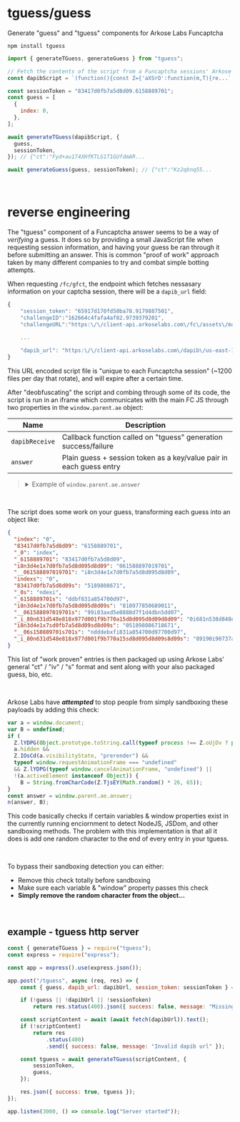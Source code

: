 # tguess/guess

Generate "guess" and "tguess" components for Arkose Labs Funcaptcha

```
npm install tguess
```




```js
import { generateTGuess, generateGuess } from "tguess";

// Fetch the contents of the script from a Funcaptcha sessions' Arkose Labs "dapib" URL
const dapibScript = `(function(){const Z={'aXSrO':function(m,T){re...`;

const sessionToken = "83417d0fb7a5d8d09.6158889701";
const guess = [
  {
    index: 0,
  },
];

await generateTGuess(dapibScript, {
  guess,
  sessionToken,
}); // {"ct":"Fyd+au174XHfKTLG1T1GUfdmAR...

await generateGuess(guess, sessionToken); // {"ct":"Kz2qbnq55...
```

<br/>

# reverse engineering

The "tguess" component of a Funcaptcha answer seems to be a way of *verifying* a guess. It does so by providing a small JavaScript file when requesting session information, and having your guess be ran through it before submitting an answer. This is common "proof of work" approach taken by many different companies to try and combat simple botting attempts.

When requesting `/fc/gfct`, the endpoint which fetches nessasary information on your captcha session, there will be a `dapib_url` field:

```js
{
    "session_token": "65917d170fd50ba78.9179887501",
    "challengeID":"162664c4fafa4af82.9739379201",
    "challengeURL":"https:\/\/client-api.arkoselabs.com\/fc\/assets\/match-game-ui\/0.33.0\/standard\/index.html",

    ...
    
    "dapib_url": "https:\/\/client-api.arkoselabs.com\/dapib\/us-east-1\/51b199df-f3b4-47e3-a7c4-8ff7b099411f\/1187.js?mac=scv%2BI46zNyMhzRLeOLtC%2BtNNsX%2BJCjRBYtSnlCrIZ6s%3D&expiry=1716278968037"
}
```

This URL encoded script file is "unique to each Funcaptcha session" (~1200 files per day that rotate), and will expire after a certain time. 

After "deobfuscating" the script and combing through some of its code, the script is run in an iframe which communicates with the main FC JS through two properties in the `window.parent.ae` object:

| Name | Description |
| --- | --- |
| `dapibReceive` | Callback function called on "tguess" generation success/failure |
| `answer` | Plain guess + session token as a key/value pair in each guess entry |


> <details>
> 
> <summary>Example of <code>window.parent.ae.answer</code></summary>
> 
> ```js
> // session token is 83417d0fb7a5d8d09.6158889701
> [
>     {
>       index: 0,
>       "83417d0fb7a5d8d09": "6158889701",
>     },
>     {
>       index: 5,
>       "83417d0fb7a5d8d09": "6158889701",
>     },
> ]
> ```
> 
> </details>

<br />

The script does some work on your guess, transforming each guess into an object like:

```json
{
  "index": "0",
  "83417d0fb7a5d8d09": "6158889701",
  "_0": "index",
  "_6158889701": "83417d0fb7a5d8d09",
  "i8n3d4e1x7d0fb7a5d8d095d8d09": "061588897019701",
  "__061588897019701": "i8n3d4e1x7d0fb7a5d8d095d8d09",
  "indexs": "0",
  "83417d0fb7a5d8d09s": "5189808671",
  "_0s": "ndexi",
  "_6158889701s": "ddbf831a854700d97",
  "i8n3d4e1x7d0fb7a5d8d095d8d09s": "810977850689011",
  "__061588897019701s": "99i03axd5e0888d7f1d4dbn5dd07",
  "_i_80n631d548e818x977d001f9b770a15d8d095d8d09d8d09": "0i681n538d848e917x071d907f0b17a5d8d095d8d095d8d09",
  "i8n3d4e1x7sd0fb7a5d8d09sd8d09s": "051898086718671",
  "__06s158889701s701s": "ndddebxfi831a854700d97700d97",
  "_i_80n631d548e818x977d001f9b770a15sd8d095d8d09s8d09s": "89190i90737a8x5d056e809808181d7f1d4dbn5dd07n5dd07"
}
```

This list of "work proven" entries is then packaged up using Arkose Labs' general "ct" / "iv" / "s" format and sent along with your also packaged guess, bio, etc.

<br />

Arkose Labs have ***attempted*** to stop people from simply sandboxing these payloads by adding this check:

```js
var a = window.document;
var B = undefined;
if (
  Z.lYDPG(Object.prototype.toString.call(typeof process !== Z.oUjDv ? process : 0), Z.cIrbo) || 
  a.hidden && 
  Z.IOsCd(a.visibilityState, "prerender") && 
  typeof window.requestAnimationFrame === "undefined" 
  && Z.lYDPG(typeof window.cancelAnimationFrame, "undefined") || 
  !(a.activeElement instanceof Object)) {
    B = String.fromCharCode(Z.TjsEY(Math.random() * 26, 65));
}
const answer = window.parent.ae.answer;
n(answer, B);
```

This code basically checks if certain variables & window properties exist in the currently running enciornment to detect NodeJS, JSDom, and other sandboxing methods. The problem with this implementation is that all it does is add one random character to the end of every entry in your tguess.

<br />

To bypass their sandboxing detection you can either:

- Remove this check totally before sandboxing
- Make sure each variable & "window" property passes this check
- **Simply remove the random character from the object...**

<br />

## example - tguess http server

```js
const { generateTGuess } = require("tguess");
const express = require("express");

const app = express().use(express.json());

app.post("/tguess", async (req, res) => {
	const { guess, dapib_url: dapibUrl, session_token: sessionToken } = req.body;

	if (!guess || !dapibUrl || !sessionToken)
		return res.status(400).json({ success: false, message: "Missing data" });

	const scriptContent = await (await fetch(dapibUrl)).text();
	if (!scriptContent)
		return res
			.status(400)
			.send({ success: false, message: "Invalid dapib url" });

	const tguess = await generateTGuess(scriptContent, {
		sessionToken,
		guess,
	});

	res.json({ success: true, tguess });
});

app.listen(3000, () => console.log("Server started"));

```